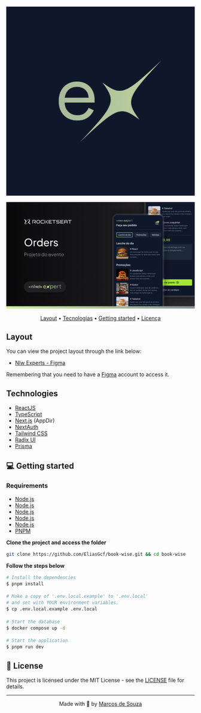 <p align="center">
  <img src=".github/logo.png">
</p>

<!-- <p align="center">
  <a href="LICENSE"><img alt="GitHub" src="https://img.shields.io/github/license/EliasGcf/book-wise?color=%239694F5"></a>
</p> -->

<p align="center">
  <img src=".github/cover.png">
</p>

<p align="center">
  <a href="#-layout">Layout</a> •
  <a href="#-technologies">Tecnologias</a> •
  <a href="#-getting-started">Getting started</a> •
  <a href="#-license">Licença</a>
</p>

## Layout

You can view the project layout through the link below:

<!-- TODO: Fix link -->

- [Nlw Experts - Figma](https://www.figma.com/@rocketseat)

Remembering that you need to have a [Figma](http://figma.com) account to access it.

## Technologies

- [ReactJS](https://reactjs.org/)
- [TypeScript](https://www.typescriptlang.org/)
- [Next.js](https://nextjs.org/) (AppDir)
- [NextAuth](https://next-auth.js.org/)
- [Tailwind CSS](https://tailwindcss.com/)
- [Radix UI](https://www.radix-ui.com/)
- [Prisma](https://www.prisma.io/)

## 💻 Getting started

### Requirements

- [Node.js](https://nodejs.org/en/)
- [Node.js](https://nodejs.org/en/)
- [Node.js](https://nodejs.org/en/)
- [Node.js](https://nodejs.org/en/)
- [Node.js](https://nodejs.org/en/)
- [PNPM](https://pnpm.io/)

**Clone the project and access the folder**

```bash
git clone https://github.com/EliasGcf/book-wise.git && cd book-wise
```

**Follow the steps below**

```bash
# Install the dependencies
$ pnpm install

# Make a copy of '.env.local.example' to '.env.local'
# and set with YOUR environment variables.
$ cp .env.local.example .env.local

# Start the database
$ docker compose up -d

# Start the application
$ pnpm run dev
```

## 📝 License

This project is licensed under the MIT License - see the [LICENSE](LICENSE) file for details.

---

<p align="center">
  Made with 💜 by <a href="https://www.linkedin.com/in/eliasgcf/">Marcos de Souza</a>
</p>

